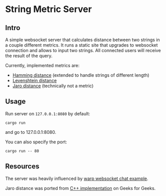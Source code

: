 # String Metric Server
## Intro
A simple websocket server that calculates distance between two strings in a couple different metrics.
It runs a static site that upgrades to websocket connection and allows to input two strings.
All connected users will receive the result of the query.

Currently, implemented metrics are:
* [Hamming distance](https://en.wikipedia.org/wiki/Hamming_distance) (extended to handle strings of different length)
* [Levenshtein distance](https://en.wikipedia.org/wiki/Levenshtein_distance)
* [Jaro distance](https://en.wikipedia.org/wiki/Jaro%E2%80%93Winkler_distance) (technically not a metric)


## Usage

Run server on `127.0.0.1:8080` by default:
```
cargo run
```
and go to 127.0.0.1:8080.


You can also specify the port:
```
cargo run -- 80
```

## Resources
The server was heavily influenced by [warp websocket chat example](https://github.com/seanmonstar/warp/blob/master/examples/websockets_chat.rs).

Jaro distance was ported from [C++ implementation](https://www.geeksforgeeks.org/jaro-and-jaro-winkler-similarity/) on Geeks for Geeks.
